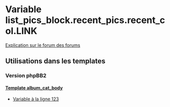 # Variable list_pics_block.recent_pics.recent_col.LINK
[Explication sur le forum des forums](http://forum.forumactif.com/t294113-listing-des-variables#list_pics_block.recent_pics.recent_col.LINK)

## Utilisations dans les templates

### Version phpBB2

#### [Template album_cat_body](subsilver/album_cat_body.md)
* [Variable à la ligne 123](../subsilver/album_cat_body.tpl#L123)